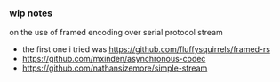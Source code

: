 

### wip notes

on the use of framed encoding over serial protocol stream

- the first one i tried was https://github.com/fluffysquirrels/framed-rs
- https://github.com/mxinden/asynchronous-codec
- https://github.com/nathansizemore/simple-stream

